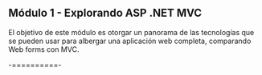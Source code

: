 ## Módulo 1 - Explorando ASP .NET MVC

El objetivo de este módulo es otorgar un panorama de las tecnologías que se pueden usar para albergar una aplicación web completa, comparando Web forms con MVC.

-==========-